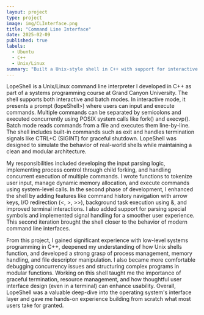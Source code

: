 ```yaml
---
layout: project
type: project
image: img/CLInterface.png
title: "Command Line Interface"
date: 2025-02-09
published: true
labels:
  - Ubuntu
  - C++
  - Unix/Linux
summary: "Built a Unix-style shell in C++ with support for interactive and batch modes, concurrent command execution, signal handling, command history, and I/O redirection. Gained hands-on experience with process control, memory management, and terminal interaction."
---
```

LopeShell is a Unix/Linux command line interpreter I developed in C++ as part of a systems programming course at Grand Canyon University. The shell supports both interactive and batch modes. In interactive mode, it presents a prompt (lopeShell>) where users can input and execute commands. Multiple commands can be separated by semicolons and executed concurrently using POSIX system calls like fork() and execvp(). Batch mode reads commands from a file and executes them line-by-line. The shell includes built-in commands such as exit and handles termination signals like CTRL+C (SIGINT) for graceful shutdown. LopeShell was designed to simulate the behavior of real-world shells while maintaining a clean and modular architecture.

My responsibilities included developing the input parsing logic, implementing process control through child forking, and handling concurrent execution of multiple commands. I wrote functions to tokenize user input, manage dynamic memory allocation, and execute commands using system-level calls. In the second phase of development, I enhanced the shell by adding features like command history navigation with arrow keys, I/O redirection (<, >, >>), background task execution using &, and improved terminal interactions. I also added support for parsing special symbols and implemented signal handling for a smoother user experience. This second iteration brought the shell closer to the behavior of modern command line interfaces.

From this project, I gained significant experience with low-level systems programming in C++, deepened my understanding of how Unix shells function, and developed a strong grasp of process management, memory handling, and file descriptor manipulation. I also became more comfortable debugging concurrency issues and structuring complex programs in modular functions. Working on this shell taught me the importance of graceful termination, resource management, and how thoughtful user interface design (even in a terminal) can enhance usability. Overall, LopeShell was a valuable deep-dive into the operating system's interface layer and gave me hands-on experience building from scratch what most users take for granted.
